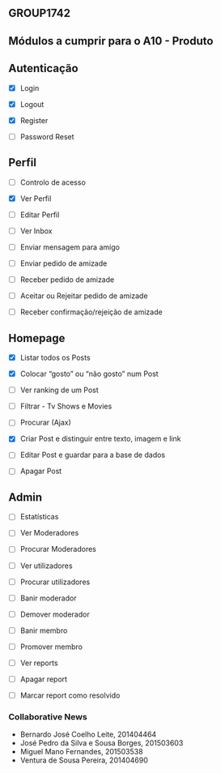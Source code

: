 ## GROUP1742

## Módulos a cumprir para o A10 - Produto

## Autenticação

- [x] Login

- [x] Logout

- [x] Register

- [ ] Password Reset


## Perfil

- [ ] Controlo de acesso

- [x] Ver Perfil

- [ ] Editar Perfil

- [ ] Ver Inbox

- [ ] Enviar mensagem para amigo

- [ ] Enviar pedido de amizade

- [ ] Receber pedido de amizade

- [ ] Aceitar ou Rejeitar pedido de amizade

- [ ] Receber confirmação/rejeição de amizade


## Homepage

- [x] Listar todos os Posts

- [x] Colocar “gosto” ou “não gosto” num Post

- [ ] Ver ranking de um Post

- [ ] Filtrar - Tv Shows e Movies

- [ ] Procurar (Ajax)

- [x] Criar Post e distinguir entre texto, imagem e link

- [ ] Editar Post e guardar para a base de dados

- [ ] Apagar Post


## Admin

- [ ] Estatísticas

- [ ] Ver Moderadores

- [ ] Procurar Moderadores

- [ ] Ver utilizadores

- [ ] Procurar utilizadores

- [ ] Banir moderador

- [ ] Demover moderador

- [ ] Banir membro

- [ ] Promover membro

- [ ] Ver reports

- [ ] Apagar report

- [ ] Marcar report como resolvido


### Collaborative News

* Bernardo José Coelho Leite, 201404464
* José Pedro da Silva e Sousa Borges, 201503603
* Miguel Mano Fernandes, 201503538
* Ventura de Sousa Pereira, 201404690
